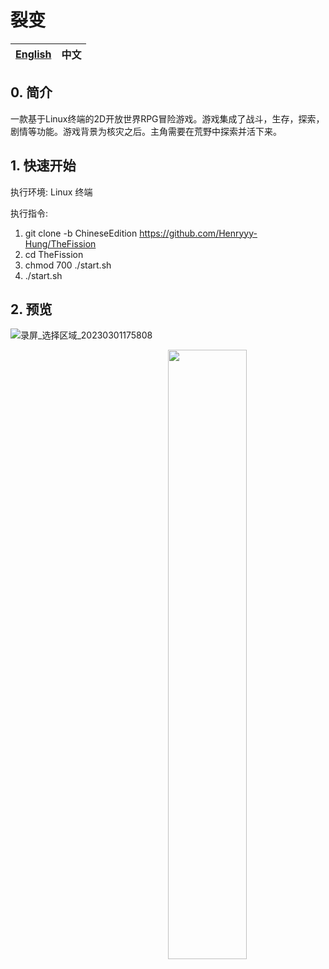 # **裂变**

[English](https://github.com/Henryyy-Hung/HKU-COMP1340-TheFission#The-Fission)|中文|
--------------------------------------------------------|--------------------------------------------------------|

## **0. 简介**
  一款基于Linux终端的2D开放世界RPG冒险游戏。游戏集成了战斗，生存，探索，剧情等功能。游戏背景为核灾之后。主角需要在荒野中探索并活下来。

## **1. 快速开始**

  执行环境: Linux 终端
 
  执行指令: 
  1. git clone -b ChineseEdition https://github.com/Henryyy-Hung/TheFission
  2. cd TheFission
  3. chmod 700 ./start.sh
  4. ./start.sh
  
## **2. 预览**
![录屏_选择区域_20230301175808](https://user-images.githubusercontent.com/78750074/222107706-f7cea06f-317b-429e-9929-c7b770457bb6.gif)

[<img align="right" width="50%" src="https://user-images.githubusercontent.com/78750074/222107706-f7cea06f-317b-429e-9929-c7b770457bb6.gif">](https://user-images.githubusercontent.com/78750074/222107706-f7cea06f-317b-429e-9929-c7b770457bb6.gif)


